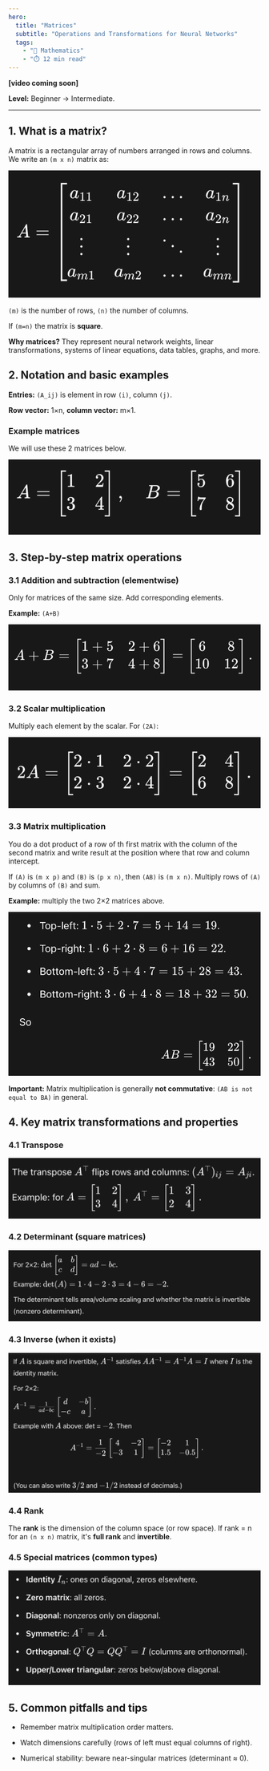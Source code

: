 ```yaml
---
hero:
  title: "Matrices"
  subtitle: "Operations and Transformations for Neural Networks"
  tags:
    - "📐 Mathematics"
    - "⏱️ 12 min read"
---
```


**[video coming soon]**

**Level:** Beginner → Intermediate.

---

## 1. What is a matrix?

A matrix is a rectangular array of numbers arranged in rows and columns. We write an `(m x n)` matrix as:

![Matrix Notation](matrix-notation.png)





`(m)` is the number of rows, `(n)` the number of columns.

If `(m=n)` the matrix is **square**.

**Why matrices?** They represent neural network weights, linear transformations, systems of linear equations, data tables, graphs, and more.



## 2. Notation and basic examples

**Entries:** `(A_ij)` is element in row `(i)`, column `(j)`.

**Row vector:** 1×n, **column vector:** m×1.

### Example matrices

We will use these 2 matrices below.

![Matrix Example](matrix-example.png)

## 3. Step-by-step matrix operations

### 3.1 Addition and subtraction (elementwise)

Only for matrices of the same size. Add corresponding elements.

**Example:** `(A+B)`

![Matrix Addition](matrix-addition.png)

### 3.2 Scalar multiplication

Multiply each element by the scalar. For `(2A)`:

![Scalar Multiplication Matrix](scalar-multiplication-matrix.png)

### 3.3 Matrix multiplication

You do a dot product of a row of th first matrix with the column of the second matrix and write result at the position where that row and column intercept.

If `(A)` is `(m x p)` and `(B)` is `(p x n)`, then `(AB)` is `(m x n)`. Multiply rows of `(A)` by columns of `(B)` and sum.

**Example:** multiply the two 2×2 matrices above.

![Matrix Multiplication Steps](matrix-multiplication-steps.png)

**Important:** Matrix multiplication is generally **not commutative**: `(AB is not equal to BA)` in general.

## 4. Key matrix transformations and properties

### 4.1 Transpose

![Matrix Transpose](matrix-transpose.png)

### 4.2 Determinant (square matrices)

![Matrix Determinant](matrix-determinant.png)

### 4.3 Inverse (when it exists)

![Matrix Inverse Formula](matrix-inverse-formula.png)

### 4.4 Rank

The **rank** is the dimension of the column space (or row space). If rank = n for an `(n x n)` matrix, it's **full rank** and **invertible**.

### 4.5 Special matrices (common types)

![Special Matrices](special-matrices.png)

## 5. Common pitfalls and tips

- Remember matrix multiplication order matters.

- Watch dimensions carefully (rows of left must equal columns of right).

- Numerical stability: beware near-singular matrices (determinant ≈ 0).